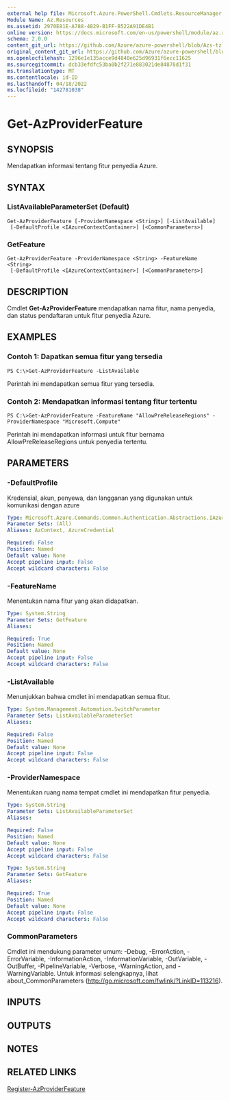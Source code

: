 ```yaml
---
external help file: Microsoft.Azure.PowerShell.Cmdlets.ResourceManager.dll-Help.xml
Module Name: Az.Resources
ms.assetid: 2970E81E-A788-4829-B1FF-B522A91DE4B1
online version: https://docs.microsoft.com/en-us/powershell/module/az.resources/get-Azproviderfeature
schema: 2.0.0
content_git_url: https://github.com/Azure/azure-powershell/blob/Azs-tzl/src/Resources/Resources/help/Get-AzProviderFeature.md
original_content_git_url: https://github.com/Azure/azure-powershell/blob/Azs-tzl/src/Resources/Resources/help/Get-AzProviderFeature.md
ms.openlocfilehash: 1296e1e135acce9d4840e625d96931f6ecc11625
ms.sourcegitcommit: dcb33efdfc53ba0b2f271e883021de84878d1f31
ms.translationtype: MT
ms.contentlocale: id-ID
ms.lasthandoff: 04/18/2022
ms.locfileid: "142781038"
---
```

# Get-AzProviderFeature

## SYNOPSIS
Mendapatkan informasi tentang fitur penyedia Azure.

## SYNTAX

### ListAvailableParameterSet (Default)
```
Get-AzProviderFeature [-ProviderNamespace <String>] [-ListAvailable]
 [-DefaultProfile <IAzureContextContainer>] [<CommonParameters>]
```

### GetFeature
```
Get-AzProviderFeature -ProviderNamespace <String> -FeatureName <String>
 [-DefaultProfile <IAzureContextContainer>] [<CommonParameters>]
```

## DESCRIPTION
Cmdlet **Get-AzProviderFeature** mendapatkan nama fitur, nama penyedia, dan status pendaftaran untuk fitur penyedia Azure.

## EXAMPLES

### Contoh 1: Dapatkan semua fitur yang tersedia
```
PS C:\>Get-AzProviderFeature -ListAvailable
```

Perintah ini mendapatkan semua fitur yang tersedia.

### Contoh 2: Mendapatkan informasi tentang fitur tertentu
```
PS C:\>Get-AzProviderFeature -FeatureName "AllowPreReleaseRegions" -ProviderNamespace "Microsoft.Compute"
```

Perintah ini mendapatkan informasi untuk fitur bernama AllowPreReleaseRegions untuk penyedia tertentu.

## PARAMETERS

### -DefaultProfile
Kredensial, akun, penyewa, dan langganan yang digunakan untuk komunikasi dengan azure

```yaml
Type: Microsoft.Azure.Commands.Common.Authentication.Abstractions.IAzureContextContainer
Parameter Sets: (All)
Aliases: AzContext, AzureCredential

Required: False
Position: Named
Default value: None
Accept pipeline input: False
Accept wildcard characters: False
```

### -FeatureName
Menentukan nama fitur yang akan didapatkan.

```yaml
Type: System.String
Parameter Sets: GetFeature
Aliases:

Required: True
Position: Named
Default value: None
Accept pipeline input: False
Accept wildcard characters: False
```

### -ListAvailable
Menunjukkan bahwa cmdlet ini mendapatkan semua fitur.

```yaml
Type: System.Management.Automation.SwitchParameter
Parameter Sets: ListAvailableParameterSet
Aliases:

Required: False
Position: Named
Default value: None
Accept pipeline input: False
Accept wildcard characters: False
```

### -ProviderNamespace
Menentukan ruang nama tempat cmdlet ini mendapatkan fitur penyedia.

```yaml
Type: System.String
Parameter Sets: ListAvailableParameterSet
Aliases:

Required: False
Position: Named
Default value: None
Accept pipeline input: False
Accept wildcard characters: False
```

```yaml
Type: System.String
Parameter Sets: GetFeature
Aliases:

Required: True
Position: Named
Default value: None
Accept pipeline input: False
Accept wildcard characters: False
```

### CommonParameters
Cmdlet ini mendukung parameter umum: -Debug, -ErrorAction, -ErrorVariable, -InformationAction, -InformationVariable, -OutVariable, -OutBuffer, -PipelineVariable, -Verbose, -WarningAction, and -WarningVariable. Untuk informasi selengkapnya, lihat about_CommonParameters (http://go.microsoft.com/fwlink/?LinkID=113216).

## INPUTS

## OUTPUTS

## NOTES

## RELATED LINKS

[Register-AzProviderFeature](./Register-AzProviderFeature.md)


